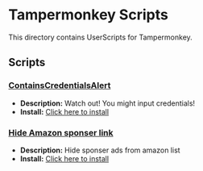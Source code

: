 # Tampermonkey Scripts

This directory contains UserScripts for Tampermonkey.

## Scripts

### [ContainsCredentialsAlert](./CredentialsAlert/CredentialsAlert.user.js)

- **Description:** Watch out! You might input credentials!
- **Install:** [Click here to install](https://github.com/go-zen-chu/dotfiles/raw/refs/heads/master/tampermonkey/CredentialsAlert/CredentialsAlert.user.js)

### [Hide Amazon sponser link](./HideAmazonAds/HideAmazonAds.user.js)

- **Description:** Hide sponser ads from amazon list
- **Install:** [Click here to install](https://github.com/go-zen-chu/dotfiles/raw/refs/heads/master/tampermonkey/HideAmazonAds/HideAmazonAds.user.js)
